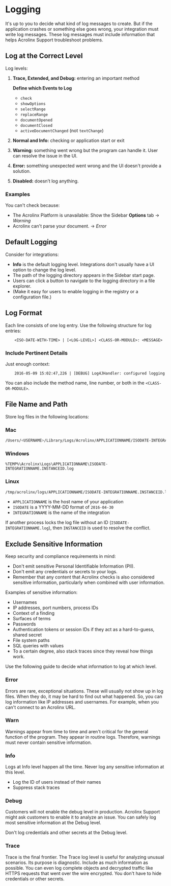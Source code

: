 # Logging

It's up to you to decide what kind of log messages to create. But if the application crashes or something else goes wrong,
your integration must write log messages. These log messages must include information that helps Acrolinx Support
troubleshoot problems.

## Log at the Correct Level

Log levels:

1. **Trace, Extended, and Debug:** entering an important method

    **Define which Events to Log**

    * `check`
    * `showOptions`
    * `selectRange`
    * `replaceRange`
    * `documentOpened`
    * `documentClosed`
    * `activeDocumentChanged` (not `textChange`)
2. **Normal and Info:** checking or application start or exit
3. **Warning:** something went wrong but the program can handle it. User can resolve the issue in the UI.
4. **Error:** something unexpected went wrong and the UI doesn't provide a solution.
5. **Disabled:** doesn’t log anything.

### Examples

You can't check because:

* The Acrolinx Platform is unavailable: Show the Sidebar **Options** tab → *Warning*
* Acrolinx can't parse your document. → *Error*

## Default Logging

Consider for integrations:

* **Info** is the default logging level. Integrations don't usually have a UI option to change the log level.
* The path of the logging directory appears in the Sidebar start page.
* Users can click a button to navigate to the logging directory in a file explorer.
* (Make it easy for users to enable logging in the registry or a configuration file.)

## Log Format

Each line consists of one log entry. Use the following structure for log entries:

```text
    <ISO-DATE-WITH-TIME> | [<LOG-LEVEL>] <CLASS-OR-MODULE>: <MESSAGE>
```

### Include Pertinent Details

Just enough context:

```text
    2016-05-09 15:02:47,226 | [DEBUG] Log4JHandler: configured logging
```

You can also include the method name, line number, or both in the `<CLASS-OR-MODULE>`.

## File Name and Path

Store log files in the following locations:

### Mac

```bash
/Users/<USERNAME>/Library/Logs/Acrolinx/APPLICATIONNAME/ISODATE-INTEGRATIONNAME.INSTANCEID.log
```

### Windows

```batch
%TEMP%\Acrolinx\Logs\APPLICATIONNAME\ISODATE-INTEGRATIONNAME.INSTANCEID.log
```

### Linux

```bash
/tmp/acrolinx/logs/APPLICATIONNAME/ISODATE-INTEGRATIONNAME.INSTANCEID.log
```

* `APPLICATIONNAME` is the host name of your application
* `ISODATE` is a YYYY-MM-DD format of `2016-04-30`
* `INTEGRATIONNAME` is the name of the integration

If another process locks the log file without an ID (`ISODATE-INTEGRATIONNAME.log`),
then `INSTANCEID` is used to resolve the conflict.

## Exclude Sensitive Information

Keep security and compliance requirements in mind:

* Don't emit sensitive Personal Identifiable Information (PII).
* Don't emit any credentials or secrets to your logs.
* Remember that any content that Acrolinx checks is also considered sensitive information, particularly when combined
  with user information.

Examples of sensitive information:

* Usernames
* IP addresses, port numbers, process IDs
* Context of a finding
* Surfaces of terms
* Passwords
* Authentication tokens or session IDs if they act as a hard-to-guess, shared secret
* File system paths
* SQL queries with values
* To a certain degree, also stack traces since they reveal how things work.

Use the following guide to decide what information to log at which level.

### Error

Errors are rare, exceptional situations. These will usually not show
up in log files. When they do, it may be hard to find out what
happened. So, you can log information like IP addresses
and usernames. For example, when you can't connect to an Acrolinx URL.

### Warn

Warnings appear from time to time and aren't critical for the
general function of the program. They appear in routine logs.
Therefore, warnings must never contain sensitive information.

### Info

Logs at Info level happen all the time.  Never log any sensitive information
at this level.

* Log the ID of users instead of their names
* Suppress stack traces

### Debug

Customers will not enable the debug level in production. Acrolinx Support might ask
customers to enable it to analyze an issue. You can safely log most sensitive information
at the Debug level.

Don't log credentials and other secrets at the Debug level.

### Trace

Trace is the final frontier. The Trace log level is useful for analyzing
unusual scenarios. Its purpose is diagnostic. Include as much information
as possible. You can even log complete objects and decrypted traffic like HTTPS requests
that went over the wire encrypted. You don't have to hide credentials or other secrets.
